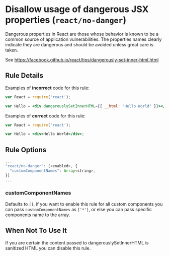 # Disallow usage of dangerous JSX properties (`react/no-danger`)

<!-- end auto-generated rule header -->

Dangerous properties in React are those whose behavior is known to be a common source of application vulnerabilities. The properties names clearly indicate they are dangerous and should be avoided unless great care is taken.

See <https://facebook.github.io/react/tips/dangerously-set-inner-html.html>

## Rule Details

Examples of **incorrect** code for this rule:

```jsx
var React = require('react');

var Hello = <div dangerouslySetInnerHTML={{ __html: "Hello World" }}></div>;
```

Examples of **correct** code for this rule:

```jsx
var React = require('react');

var Hello = <div>Hello World</div>;
```

## Rule Options

```js
...
"react/no-danger": [<enabled>, {
  "customComponentNames": Array<string>,
}]
...
```

### customComponentNames

Defaults to `[]`, if you want to enable this rule for all custom components you can pass `customComponentNames` as `['*']`, or else you can pass specific components name to the array.

## When Not To Use It

If you are certain the content passed to dangerouslySetInnerHTML is sanitized HTML you can disable this rule.
